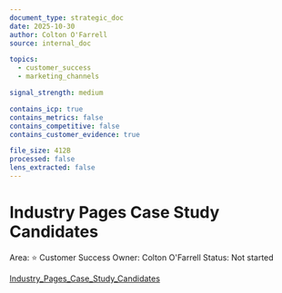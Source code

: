 ```yaml
---
document_type: strategic_doc
date: 2025-10-30
author: Colton O'Farrell
source: internal_doc

topics:
  - customer_success
  - marketing_channels

signal_strength: medium

contains_icp: true
contains_metrics: false
contains_competitive: false
contains_customer_evidence: true

file_size: 412B
processed: false
lens_extracted: false
---
```


# Industry Pages Case Study Candidates

Area: ⭐ Customer Success
Owner: Colton O'Farrell
Status: Not started

[Industry_Pages_Case_Study_Candidates](Industry%20Pages%20Case%20Study%20Candidates/Industry_Pages_Case_Study_Candidates%2027a508663b74802c8065edbb7d8348af.csv)